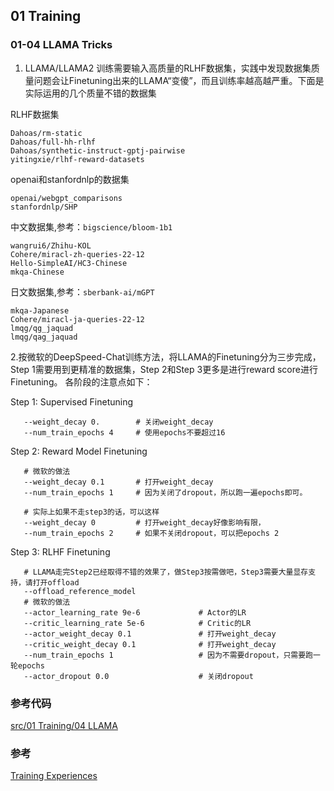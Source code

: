 
## 01 Training

### 01-04 LLAMA Tricks

1. LLAMA/LLAMA2 训练需要输入高质量的RLHF数据集，实践中发现数据集质量问题会让Finetuning出来的LLAMA“变傻”，而且训练率越高越严重。下面是实际运用的几个质量不错的数据集

RLHF数据集
```
Dahoas/rm-static 
Dahoas/full-hh-rlhf 
Dahoas/synthetic-instruct-gptj-pairwise 
yitingxie/rlhf-reward-datasets
```

openai和stanfordnlp的数据集
```
openai/webgpt_comparisons
stanfordnlp/SHP
```

中文数据集,参考：`bigscience/bloom-1b1`
```
wangrui6/Zhihu-KOL
Cohere/miracl-zh-queries-22-12
Hello-SimpleAI/HC3-Chinese
mkqa-Chinese
```

日文数据集,参考：`sberbank-ai/mGPT`
```
mkqa-Japanese 
Cohere/miracl-ja-queries-22-12 
lmqg/qg_jaquad 
lmqg/qag_jaquad
```

2.按微软的DeepSpeed-Chat训练方法，将LLAMA的Finetuning分为三步完成，Step 1需要用到更精准的数据集，Step 2和Step 3更多是进行reward score进行Finetuning。
各阶段的注意点如下：

Step 1: Supervised Finetuning
```
   --weight_decay 0.        # 关闭weight_decay
   --num_train_epochs 4     # 使用epochs不要超过16
```

Step 2: Reward Model Finetuning
``` 
   # 微软的做法
   --weight_decay 0.1       # 打开weight_decay
   --num_train_epochs 1     # 因为关闭了dropout，所以跑一遍epochs即可。

   # 实际上如果不走step3的话，可以这样
   --weight_decay 0         # 打开weight_decay好像影响有限，
   --num_train_epochs 2     # 如果不关闭dropout，可以把epochs 2
```
Step 3: RLHF Finetuning
```
   # LLAMA走完Step2已经取得不错的效果了，做Step3按需做吧，Step3需要大量显存支持，请打开offload
   --offload_reference_model 
   # 微软的做法
   --actor_learning_rate 9e-6             # Actor的LR
   --critic_learning_rate 5e-6            # Critic的LR
   --actor_weight_decay 0.1               # 打开weight_decay
   --critic_weight_decay 0.1              # 打开weight_decay
   --num_train_epochs 1                   # 因为不需要dropout，只需要跑一轮epochs
   --actor_dropout 0.0                    # 关闭dropout

```


### 参考代码
[src/01 Training/04 LLAMA](https://github.com/limccn/deepspeed-trick/tree/main/src/01%20Training/04%20LLAMA)

### 参考
[Training Experiences](https://github.com/microsoft/DeepSpeedExamples/blob/master/applications/DeepSpeed-Chat/training/README.md)